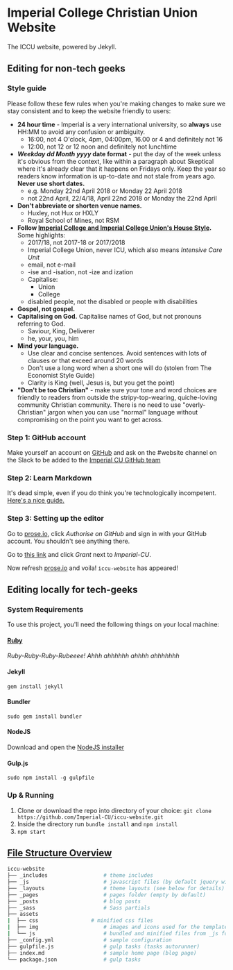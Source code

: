 # Imperial College Christian Union Website

The ICCU website, powered by Jekyll.

## Editing for non-tech geeks

### Style guide

Please follow these few rules when you're making changes to make sure we stay consistent and to keep the website friendly to users:
- **24 hour time** - Imperial is a very international university, so **always** use HH:MM to avoid any confusion or ambiguity.
  - 16:00, not 4 O'clock, 4pm, 04:00pm, 16.00 or 4 and definitely not 16
  - 12:00, not 12 or 12 noon and definitely not lunchtime
- **<i>Weekday dd Month yyyy</i> date format** - put the day of the week unless it's obvious from the context, like within a paragraph about Skeptical where it's already clear that it happens on Fridays only. Keep the year so readers know information is up-to-date and not stale from years ago. **Never use short dates.**
  - e.g. Monday 22nd April 2018 or Monday 22 April 2018
  - not 22nd April, 22/4/18, April 22nd 2018 or Monday the 22nd April
- **Don't abbreviate or shorten venue names.**
  - Huxley, not Hux or HXLY
  - Royal School of Mines, not RSM
- **Follow [Imperial College and Imperial College Union's House Style](https://www.imperialcollegeunion.org/sites/default/files/files/Union-Brand-Guidelines-2017%3A18.pdf).** Some highlights:
  - 2017/18, not 2017-18 or 2017/2018
  - Imperial College Union, never ICU, which also means *Intensive Care Unit*
  - email, not e-mail
  - -ise and -isation, not -ize and ization
  - Capitalise:
    - Union
    - College
  - disabled people, not the disabled or people with disabilities
- **Gospel, not gospel.**
- **Capitalising on God.** Capitalise names of God, but not pronouns referring to God.
  - Saviour, King, Deliverer
  - he, your, you, him
- **Mind your language.**
  - Use clear and concise sentences. Avoid sentences with lots of clauses or that exceed around 20 words
  - Don't use a long word when a short one will do (stolen from The Economist Style Guide)
  - Clarity is King (well, Jesus is, but you get the point)
- **"Don't be too Christian"** - make sure your tone and word choices are friendly to readers from outside the stripy-top-wearing, quiche-loving community Christian community. There is no need to use "overly-Christian" jargon when you can use "normal" language without compromising on the point you want to get across.

### Step 1: GitHub account

Make yourself an account on [GitHub](https://github.com) and ask on the #website channel on the Slack to be added to the [Imperial CU GitHub team](https://github.com/Imperial-CU)

### Step 2: Learn Markdown

It's dead simple, even if you do think you're technologically incompetent. [Here's a nice guide.](https://github.com/adam-p/markdown-here/wiki/Markdown-Cheatsheet)

### Step 3: Setting up the editor
Go to [prose.io](https://prose.io), click *Authorise on GitHub* and sign in with your GitHub account. You shouldn't see anything there.

Go to [this link](https://github.com/settings/connections/applications/c602a8bd54b1e774f864) and click *Grant* next to *Imperial-CU*.

Now refresh [prose.io](https://prose.io) and voila! `iccu-website` has appeared!

## Editing locally for tech-geeks

### System Requirements
To use this project, you'll need the following things on your local machine:

#### [Ruby](https://www.ruby-lang.org/en/)

*Ruby-Ruby-Ruby-Rubeeee! Ahhh ahhhhhh ahhhh ahhhhhhh*

#### Jekyll

```shell
gem install jekyll
```

#### Bundler
```shell
sudo gem install bundler
```

#### NodeJS

Download and open the [NodeJS installer](https://nodejs.org/en/)

#### Gulp.js

```shell
sudo npm install -g gulpfile
```

### Up & Running

1. Clone or download the repo into directory of your choice: `git clone https://github.com/Imperial-CU/iccu-website.git`
2. Inside the directory run `bundle install` and `npm install`
3. `npm start`

## [File Structure Overview](#file-structure-overview)

```bash
iccu-website
├── _includes	               # theme includes
├── _js	                       # javascript files (by default jquery will be included with the scripts inside)
├── _layouts                   # theme layouts (see below for details)
├── _pages                     # pages folder (empty by default)
├── _posts                     # blog posts
├── _sass                      # Sass partials
├── assets
|  ├── css	               # minified css files  
|  ├── img                     # images and icons used for the template
|  └── js		               # bundled and minified files from _js folder
├── _config.yml                # sample configuration
├── gulpfile.js                # gulp tasks (tasks autorunner)
├── index.md                   # sample home page (blog page)
└── package.json               # gulp tasks
```
